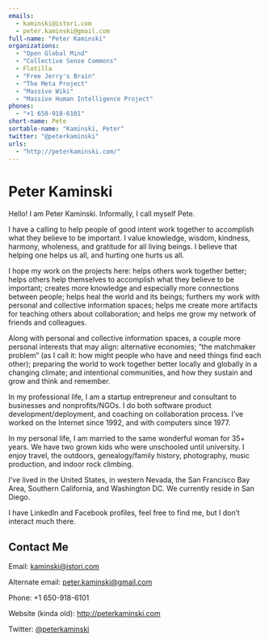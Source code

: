 ```yaml
---
emails: 
  - kaminski@istori.com
  - peter.kaminski@gmail.com
full-name: "Peter Kaminski"
organizations: 
  - "Open Global Mind"
  - "Collective Sense Commons"
  - Flotilla
  - "Free Jerry's Brain"
  - "The Meta Project"
  - "Massive Wiki"
  - "Massive Human Intelligence Project"
phones: 
  - "+1 650-918-6101"
short-name: Pete
sortable-name: "Kaminski, Peter"
twitter: "@peterkaminski"
urls: 
  - "http://peterkaminski.com/"
---
```

# Peter Kaminski

Hello! I am Peter Kaminski. Informally, I call myself Pete.

I have a calling to help people of good intent work together to accomplish what they believe to be important. I value knowledge, wisdom, kindness, harmony, wholeness, and gratitude for all living beings. I believe that helping one helps us all, and hurting one hurts us all.

I hope my work on the projects here: helps others work together better; helps others help themselves to accomplish what they believe to be important; creates more knowledge and especially more connections between people; helps heal the world and its beings; furthers my work with personal and collective information spaces; helps me create more artifacts for teaching others about collaboration; and helps me grow my network of friends and colleagues.

Along with personal and collective information spaces, a couple more personal interests that may align: alternative economies; “the matchmaker problem” (as I call it: how might people who have and need things find each other); preparing the world to work together better locally and globally in a changing climate; and intentional communities, and how they sustain and grow and think and remember.

In my professional life, I am a startup entrepreneur and consultant to businesses and nonprofits/NGOs. I do both software product development/deployment, and coaching on collaboration process. I’ve worked on the Internet since 1992, and with computers since 1977.

In my personal life, I am married to the same wonderful woman for 35+ years. We have two grown kids who were unschooled until university. I enjoy travel, the outdoors, genealogy/family history, photography, music production, and indoor rock climbing.

I’ve lived in the United States, in western Nevada, the San Francisco Bay Area, Southern California, and Washington DC. We currently reside in San Diego.

I have LinkedIn and Facebook profiles, feel free to find me, but I don’t interact much there.

## Contact Me

Email: kaminski@istori.com

Alternate email: peter.kaminski@gmail.com

Phone: +1 650-918-6101

Website (kinda old): http://peterkaminski.com

Twitter: [@peterkaminski](https://twitter.com/peterkaminski)